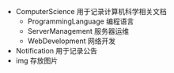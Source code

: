 - ComputerScience 用于记录计算机科学相关文档
  - ProgrammingLanguage 编程语言
  - ServerManagement 服务器运维
  - WebDevelopment 网络开发
- Notification 用于记录公告
- img 存放图片

